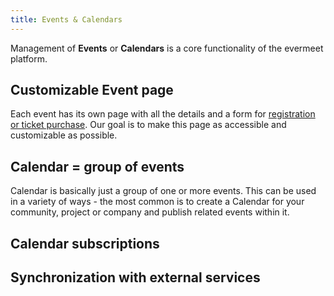 ```yaml
---
title: Events & Calendars
---
```


Management of **Events** or **Calendars** is a core functionality of the evermeet platform.

## Customizable Event page

Each event has its own page with all the details and a form for [registration or ticket purchase](/features/tickets-registration). Our goal is to make this page as accessible and customizable as possible.

## Calendar = group of events

Calendar is basically just a group of one or more events. This can be used in a variety of ways - the most common is to create a Calendar for your community, project or company and publish related events within it.

## Calendar subscriptions

## Synchronization with external services